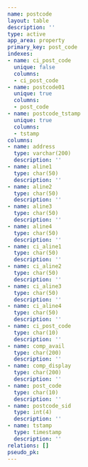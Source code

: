 ```yaml
---
name: postcode
layout: table
description: ''
type: active
app_area: property
primary_key: post_code
indexes:
- name: ci_post_code
  unique: false
  columns:
  - ci_post_code
- name: postcode01
  unique: true
  columns:
  - post_code
- name: postcode_tstamp
  unique: true
  columns:
  - tstamp
columns:
- name: address
  type: varchar(200)
  description: ''
- name: aline1
  type: char(50)
  description: ''
- name: aline2
  type: char(50)
  description: ''
- name: aline3
  type: char(50)
  description: ''
- name: aline4
  type: char(50)
  description: ''
- name: ci_aline1
  type: char(50)
  description: ''
- name: ci_aline2
  type: char(50)
  description: ''
- name: ci_aline3
  type: char(50)
  description: ''
- name: ci_aline4
  type: char(50)
  description: ''
- name: ci_post_code
  type: char(10)
  description: ''
- name: comp_avail
  type: char(200)
  description: ''
- name: comp_display
  type: char(200)
  description: ''
- name: post_code
  type: char(10)
  description: ''
- name: postcode_sid
  type: int(4)
  description: ''
- name: tstamp
  type: timestamp
  description: ''
relations: []
pseudo_pk: 
---
```


